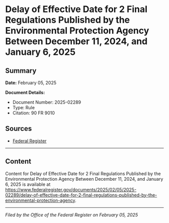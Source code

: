 # Delay of Effective Date for 2 Final Regulations Published by the Environmental Protection Agency Between December 11, 2024, and January 6, 2025

## Summary

**Date:** February 05, 2025

**Document Details:**
- Document Number: 2025-02289
- Type: Rule
- Citation: 90 FR 9010

## Sources
- [Federal Register](https://www.federalregister.gov/documents/2025/02/05/2025-02289/delay-of-effective-date-for-2-final-regulations-published-by-the-environmental-protection-agency)

---

## Content

Content for Delay of Effective Date for 2 Final Regulations Published by the Environmental Protection Agency Between December 11, 2024, and January 6, 2025 is available at https://www.federalregister.gov/documents/2025/02/05/2025-02289/delay-of-effective-date-for-2-final-regulations-published-by-the-environmental-protection-agency.

---

*Filed by the Office of the Federal Register on February 05, 2025*

